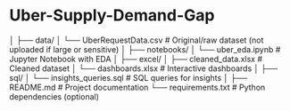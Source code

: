 # Uber-Supply-Demand-Gap
│
├── data/
│   └── UberRequestData.csv  # Original/raw dataset (not uploaded if large or sensitive)
│
├── notebooks/
│   └── uber_eda.ipynb       # Jupyter Notebook with EDA
│
├── excel/
│   ├── cleaned_data.xlsx     # Cleaned dataset
│   └── dashboards.xlsx       # Interactive dashboards
│
├── sql/
│   └── insights_queries.sql  # SQL queries for insights
│
├── README.md                 # Project documentation
└── requirements.txt          # Python dependencies (optional)
